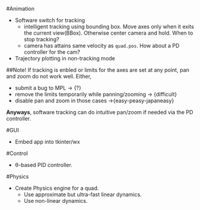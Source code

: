 #Animation
* Software switch for tracking
    - intelligent tracking using bounding box. Move axes only when it exits the current view(BBox). Otherwise center camera and hold. When to stop tracking?
    - camera has attains same velocity as `quad.pos`. How about a PD controller for the cam?
* Trajectory plotting in non-tracking mode

##Note!
If tracking is enbled or limits for the axes are set at any point, pan and zoom do not work well. Either,

* submit a bug to MPL -> {?}
* remove the limits temporarily while panning/zooming -> {difficult}
* disable pan and zoom in those cases ->{easy-peasy-japaneasy}

**Anyways**, software tracking can do intuitive pan/zoom if needed via the PD controller.

#GUI
* Embed app into tkinter/wx

#Control
* θ-based PID controller.

#Physics
* Create Physics engine for a quad.
    - Use approximate but ultra-fast linear dynamics.
    - Use non-linear dynamics.

